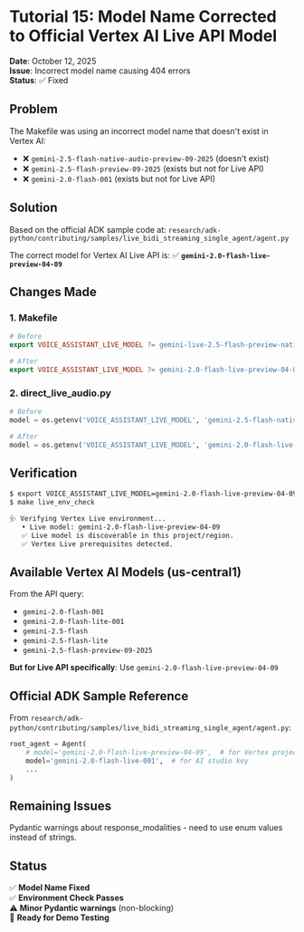 # Tutorial 15: Model Name Corrected to Official Vertex AI Live API Model

**Date**: October 12, 2025  
**Issue**: Incorrect model name causing 404 errors  
**Status**: ✅ Fixed

## Problem

The Makefile was using an incorrect model name that doesn't exist in Vertex AI:
- ❌ `gemini-2.5-flash-native-audio-preview-09-2025` (doesn't exist)
- ❌ `gemini-2.5-flash-preview-09-2025` (exists but not for Live API)
- ❌ `gemini-2.0-flash-001` (exists but not for Live API)

## Solution

Based on the official ADK sample code at:
`research/adk-python/contributing/samples/live_bidi_streaming_single_agent/agent.py`

The correct model for Vertex AI Live API is:
✅ **`gemini-2.0-flash-live-preview-04-09`**

## Changes Made

### 1. Makefile
```makefile
# Before
export VOICE_ASSISTANT_LIVE_MODEL ?= gemini-live-2.5-flash-preview-native-audio-09-2025

# After
export VOICE_ASSISTANT_LIVE_MODEL ?= gemini-2.0-flash-live-preview-04-09
```

### 2. direct_live_audio.py
```python
# Before
model = os.getenv('VOICE_ASSISTANT_LIVE_MODEL', 'gemini-2.5-flash-native-audio-preview-09-2025')

# After
model = os.getenv('VOICE_ASSISTANT_LIVE_MODEL', 'gemini-2.0-flash-live-preview-04-09')
```

## Verification

```bash
$ export VOICE_ASSISTANT_LIVE_MODEL=gemini-2.0-flash-live-preview-04-09
$ make live_env_check

🩺 Verifying Vertex Live environment...
   • Live model: gemini-2.0-flash-live-preview-04-09
   ✅ Live model is discoverable in this project/region.
   ✅ Vertex Live prerequisites detected.
```

## Available Vertex AI Models (us-central1)

From the API query:
- `gemini-2.0-flash-001`
- `gemini-2.0-flash-lite-001`
- `gemini-2.5-flash`
- `gemini-2.5-flash-lite`
- `gemini-2.5-flash-preview-09-2025`

**But for Live API specifically**: Use `gemini-2.0-flash-live-preview-04-09`

## Official ADK Sample Reference

From `research/adk-python/contributing/samples/live_bidi_streaming_single_agent/agent.py`:

```python
root_agent = Agent(
    # model='gemini-2.0-flash-live-preview-04-09',  # for Vertex project
    model='gemini-2.0-flash-live-001',  # for AI studio key
    ...
)
```

## Remaining Issues

Pydantic warnings about response_modalities - need to use enum values instead of strings.

## Status

✅ **Model Name Fixed**  
✅ **Environment Check Passes**  
⚠️  **Minor Pydantic warnings** (non-blocking)  
🎯 **Ready for Demo Testing**
